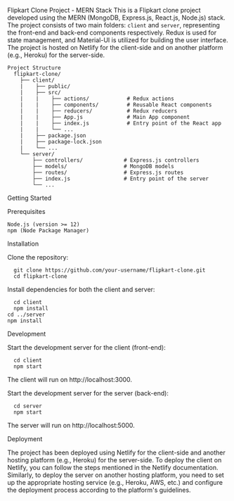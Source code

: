 Flipkart Clone Project - MERN Stack
This is a Flipkart clone project developed using the MERN (MongoDB, Express.js, React.js, Node.js) stack.
The project consists of two main folders: ```client``` and ```server```, representing the front-end and back-end components respectively. 
Redux is used for state management, and Material-UI is utilized for building the user interface. The project is hosted on Netlify for the client-side and on another platform (e.g., Heroku) for the server-side.

```
Project Structure
  flipkart-clone/
    ├── client/
    |    ├── public/
    |    ├── src/
    |    |    ├── actions/            # Redux actions
    |    |    ├── components/         # Reusable React components
    |    |    ├── reducers/           # Redux reducers
    |    |    ├── App.js              # Main App component
    |    |    ├── index.js            # Entry point of the React app
    |    |    └── ...
    |    ├── package.json
    |    ├── package-lock.json
    |    └── ...
    └── server/
        ├── controllers/             # Express.js controllers
        ├── models/                  # MongoDB models
        ├── routes/                  # Express.js routes
        ├── index.js                 # Entry point of the server
        └── ...

```
  Getting Started
	
Prerequisites
```
Node.js (version >= 12)
npm (Node Package Manager)
```
Installation

Clone the repository:
```
  git clone https://github.com/your-username/flipkart-clone.git
  cd flipkart-clone
```

  Install dependencies for both the client and server:
```
  cd client
  npm install
cd ../server
npm install
```

Development

Start the development server for the client (front-end):
```
  cd client
  npm start
  ```
The client will run on http://localhost:3000.


Start the development server for the server (back-end):
```
  cd server
  npm start
 ``` 
The server will run on http://localhost:5000.

Deployment

The project has been deployed using Netlify for the client-side and another hosting platform (e.g., Heroku) for the server-side.
To deploy the client on Netlify, you can follow the steps mentioned in the Netlify documentation. 
Similarly, to deploy the server on another hosting platform, you need to set up the appropriate hosting service (e.g., Heroku, AWS, etc.) 
and configure the deployment process according to the platform's guidelines.

